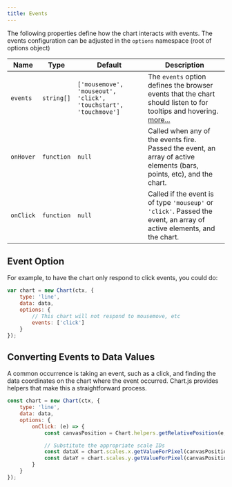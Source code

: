 ```yaml
---
title: Events
---
```


The following properties define how the chart interacts with events.
The events configuration can be adjusted in the `options` namespace (root of options object)

| Name | Type | Default | Description
| ---- | ---- | ------- | -----------
| `events` | `string[]` | `['mousemove', 'mouseout', 'click', 'touchstart', 'touchmove']` | The `events` option defines the browser events that the chart should listen to for tooltips and hovering. [more...](#event-option)
| `onHover` | `function` | `null` | Called when any of the events fire. Passed the event, an array of active elements (bars, points, etc), and the chart.
| `onClick` | `function` | `null` | Called if the event is of type `'mouseup'` or `'click'`. Passed the event, an array of active elements, and the chart.

## Event Option
For example, to have the chart only respond to click events, you could do:
```javascript
var chart = new Chart(ctx, {
    type: 'line',
    data: data,
    options: {
        // This chart will not respond to mousemove, etc
        events: ['click']
    }
});
```

## Converting Events to Data Values

A common occurrence is taking an event, such as a click, and finding the data coordinates on the chart where the event occurred. Chart.js provides helpers that make this a straightforward process.

```javascript
const chart = new Chart(ctx, {
    type: 'line',
    data: data,
    options: {
        onClick: (e) => {
            const canvasPosition = Chart.helpers.getRelativePosition(e, chart);

            // Substitute the appropriate scale IDs
            const dataX = chart.scales.x.getValueForPixel(canvasPosition.x);
            const dataY = chart.scales.y.getValueForPixel(canvasPosition.y);
        }
    }
});
```
